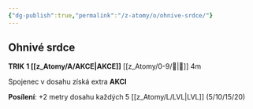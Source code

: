 ```yaml
---
{"dg-publish":true,"permalink":"/z-atomy/o/ohnive-srdce/"}
---
```


## Ohnivé srdce
**TRIK**
**1 [[z_Atomy/A/AKCE\|AKCE]]**
[[z_Atomy/0-9/🫱\|🫱]] 4m

Spojenec v dosahu získá extra **AKCI**

**Posílení**: +2 metry dosahu každých 5 [[z_Atomy/L/LVL\|LVL]] (5/10/15/20)